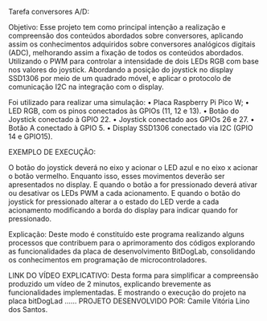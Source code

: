 Tarefa conversores A/D:

Objetivo: 
Esse projeto tem como principal intenção a realização e compreensão dos conteúdos abordados sobre  conversores, aplicando assim os conhecimentos adquiridos sobre conversores analógicos digitais (ADC), melhorando assim a fixação de todos os conteúdos abordados. Utilizando o PWM para controlar a intensidade de dois LEDs RGB com base nos valores do joystick. Abordando a posição do joystick no display SSD1306 por meio de um quadrado móvel, e aplicar o protocolo de comunicação I2C na integração com o display.

Foi utilizado para realizar uma simulação:
• Placa Raspberry Pi Pico W;
• LED RGB, com os pinos conectados às GPIOs (11, 12 e 13).
• Botão do Joystick conectado à GPIO 22.
• Joystick conectado aos GPIOs 26 e 27.
• Botão A conectado à GPIO 5.
• Display SSD1306 conectado via I2C (GPIO 14 e GPIO15).


EXEMPLO DE EXECUÇÃO:

O botão do joystick deverá no eixo y acionar o LED azul e no eixo x acionar o botão vermelho. Enquanto isso, esses movimentos deverão ser apresentados no display. E quando o botão a for pressionado deverá ativar ou desativar os LEDs PWM a cada acionamento. 
E quando o botão do joystick for pressionado alterar a o estado do LED verde a cada acionamento modificando a borda do display para indicar quando for pressionado.

Explicação: 
Deste modo é constituído este programa realizando alguns processos que  contribuem para o aprimoramento dos códigos  explorando   as funcionalidades da placa de desenvolvimento BitDogLab, consolidando os conhecimentos em programação de  microcontroladores.

LINK DO VÍDEO EXPLICATIVO:
Desta forma para simplificar a compreensão produzido um vídeo de  2 minutos, explicando  brevemente as funcionalidades implementadas. E mostrando o  execução do projeto na placa bitDogLad 
......
PROJETO DESENVOLVIDO POR:
Camile Vitória Lino dos Santos.
